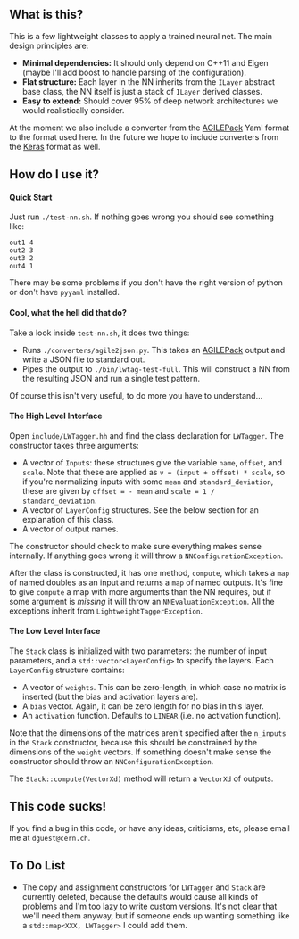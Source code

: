What is this?
-------------

This is a few lightweight classes to apply a trained neural net. The
main design principles are:

 - **Minimal dependencies:** It should only depend on C++11 and Eigen
   (maybe I'll add boost to handle parsing of the configuration).
 - **Flat structure:** Each layer in the NN inherits from the `ILayer`
   abstract base class, the NN itself is just a stack of `ILayer`
   derived classes.
 - **Easy to extend:** Should cover 95% of deep network architectures we
   would realistically consider.

At the moment we also include a converter from the [AGILEPack][ap]
Yaml format to the format used here. In the future we hope to include
converters from the [Keras][kr] format as well.

How do I use it?
----------------

#### Quick Start ####

Just run `./test-nn.sh`. If nothing goes wrong you should see
something like:

```
out1 4
out2 3
out3 2
out4 1
```

There may be some problems if you don't have the right version of
python or don't have `pyyaml` installed.

#### Cool, what the hell did that do? ####

Take a look inside `test-nn.sh`, it does two things:

 - Runs `./converters/agile2json.py`. This takes an [AGILEPack][ap]
   output and write a JSON file to standard out.
 - Pipes the output to `./bin/lwtag-test-full`. This will construct a
   NN from the resulting JSON and run a single test pattern.

Of course this isn't very useful, to do more you have to understand...

#### The High Level Interface ####

Open `include/LWTagger.hh` and find the class declaration for `LWTagger`. The constructor takes three arguments:

 - A vector of `Input`s: these structures give the variable `name`,
   `offset`, and `scale`. Note that these are applied as `v = (input +
   offset) * scale`, so if you're normalizing inputs with some `mean`
   and `standard_deviation`, these are given by `offset = - mean` and
   `scale = 1 / standard_deviation`.
 - A vector of `LayerConfig` structures. See the below section for an
   explanation of this class.
 - A vector of output names.

The constructor should check to make sure everything makes sense
internally. If anything goes wrong it will throw a
`NNConfigurationException`.

After the class is constructed, it has one method, `compute`, which
takes a `map` of named doubles as an input and returns a `map` of
named outputs. It's fine to give `compute` a map with more arguments than the NN requires, but if some argument is _missing_ it will throw an `NNEvaluationException`. All the exceptions inherit from `LightweightTaggerException`.

#### The Low Level Interface ####

The `Stack` class is initialized with two parameters: the number of
input parameters, and a `std::vector<LayerConfig>` to specify the
layers. Each `LayerConfig` structure contains:

 - A vector of `weights`. This can be zero-length, in which case no
   matrix is inserted (but the bias and activation layers are).
 - A `bias` vector. Again, it can be zero length for no bias in this
   layer.
 - An `activation` function. Defaults to `LINEAR` (i.e. no activation
   function).

Note that the dimensions of the matrices aren't specified after the
`n_inputs` in the `Stack` constructor, because this should be
constrained by the dimensions of the `weight` vectors. If something
doesn't make sense the constructor should throw an
`NNConfigurationException`.

The `Stack::compute(VectorXd)` method will return a `VectorXd` of
outputs.

This code sucks!
----------------

If you find a bug in this code, or have any ideas, criticisms, etc, please email me at `dguest@cern.ch`.

To Do List
----------

 - The copy and assignment constructors for `LWTagger` and `Stack` are
   currently deleted, because the defaults would cause all kinds of
   problems and I'm too lazy to write custom versions. It's not clear
   that we'll need them anyway, but if someone ends up wanting
   something like a `std::map<XXX, LWTagger>` I could add them.


[ap]: https://github.com/lukedeo/AGILEPack
[kr]: http://keras.io/
